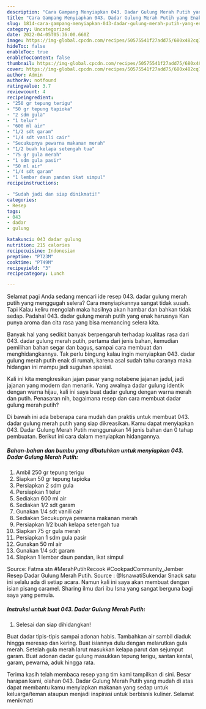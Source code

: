 ```yaml
---
description: "Cara Gampang Menyiapkan 043. Dadar Gulung Merah Putih yang Enak, Buat Buka Puasa Menggugah Selera"
title: "Cara Gampang Menyiapkan 043. Dadar Gulung Merah Putih yang Enak, Buat Buka Puasa Menggugah Selera"
slug: 1814-cara-gampang-menyiapkan-043-dadar-gulung-merah-putih-yang-enak-buat-buka-puasa-menggugah-selera
category: Uncategorized
date: 2022-04-05T05:36:00.660Z
image: https://img-global.cpcdn.com/recipes/50575541f27add75/680x482cq70/043-dadar-gulung-merah-putih-foto-resep-utama.jpg
hideToc: false
enableToc: true
enableTocContent: false
thumbnail: https://img-global.cpcdn.com/recipes/50575541f27add75/680x482cq70/043-dadar-gulung-merah-putih-foto-resep-utama.jpg
cover: https://img-global.cpcdn.com/recipes/50575541f27add75/680x482cq70/043-dadar-gulung-merah-putih-foto-resep-utama.jpg
author: Admin
authorAv: notfound
ratingvalue: 3.7
reviewcount: 4
recipeingredient:
- "250 gr tepung terigu"
- "50 gr tepung tapioka"
- "2 sdm gula"
- "1 telur"
- "600 ml air"
- "1/2 sdt garam"
- "1/4 sdt vanili cair"
- "Secukupnya pewarna makanan merah"
- "1/2 buah kelapa setengah tua"
- "75 gr gula merah"
- "1 sdm gula pasir"
- "50 ml air"
- "1/4 sdt garam"
- "1 lembar daun pandan ikat simpul"
recipeinstructions:

- "Sudah jadi dan siap dinikmati!"
categories:
- Resep
tags:
- 043
- dadar
- gulung

katakunci: 043 dadar gulung 
nutrition: 215 calories
recipecuisine: Indonesian
preptime: "PT23M"
cooktime: "PT49M"
recipeyield: "3"
recipecategory: Lunch

---
```



Selamat pagi Anda sedang mencari ide resep 043. dadar gulung merah putih yang menggugah selera? Cara menyiapkannya sangat tidak susah. Tapi Kalau keliru mengolah maka hasilnya akan hambar dan bahkan tidak sedap. Padahal 043. dadar gulung merah putih yang enak harusnya Kan punya aroma dan cita rasa yang bisa memancing selera kita.


Banyak hal yang sedikit banyak berpengaruh terhadap kualitas rasa dari 043. dadar gulung merah putih, pertama dari jenis bahan, kemudian pemilihan bahan segar dan bagus, sampai cara membuat dan menghidangkannya. Tak perlu bingung kalau ingin menyiapkan 043. dadar gulung merah putih enak di rumah, karena asal sudah tahu caranya maka hidangan ini mampu jadi suguhan spesial.

Kali ini kita mengkresikan jajan pasar yang notabene jajanan jadul, jadi jajanan yang modern dan menarik. Yang awalnya dadar gulung identik dengan warna hijau, kali ini saya buat dadar gulung dengan warna merah dan putih. Penasaran nih, bagaimana resep dan cara membuat dadar gulung merah putih?


Di bawah ini ada beberapa cara mudah dan praktis untuk membuat 043. dadar gulung merah putih yang siap dikreasikan. Kamu dapat menyiapkan 043. Dadar Gulung Merah Putih menggunakan 14 jenis bahan dan 0 tahap pembuatan. Berikut ini cara dalam menyiapkan hidangannya.

<!--inarticleads1-->

##### Bahan-bahan dan bumbu yang dibutuhkan untuk menyiapkan 043. Dadar Gulung Merah Putih:

1. Ambil 250 gr tepung terigu
1. Siapkan 50 gr tepung tapioka
1. Persiapkan 2 sdm gula
1. Persiapkan 1 telur
1. Sediakan 600 ml air
1. Sediakan 1/2 sdt garam
1. Gunakan 1/4 sdt vanili cair
1. Sediakan Secukupnya pewarna makanan merah
1. Persiapkan 1/2 buah kelapa setengah tua
1. Siapkan 75 gr gula merah
1. Persiapkan 1 sdm gula pasir
1. Gunakan 50 ml air
1. Gunakan 1/4 sdt garam
1. Siapkan 1 lembar daun pandan, ikat simpul


Source: Fatma stn #MerahPutihRecook #CookpadCommunity_Jember Resep Dadar Gulung Merah Putih. Source : @IsnawatiSukendar Snack satu ini selalu ada di setiap acara. Namun kali ini saya akan membuat dengan isian pisang caramel. Sharing ilmu dari ibu Isna yang sangat berguna bagi saya yang pemula. 

<!--inarticleads2-->

##### Instruksi untuk buat 043. Dadar Gulung Merah Putih:


1. Selesai dan siap dihidangkan!

Buat dadar tipis-tipis sampai adonan habis. Tambahkan air sambil diaduk hingga meresap dan kering. Buat isiannya dulu dengan melarutkan gula merah. Setelah gula merah larut masukkan kelapa parut dan sejumput garam. Buat adonan dadar gulung masukkan tepung terigu, santan kental, garam, pewarna, aduk hingga rata. 

Terima kasih telah membaca resep yang tim kami tampilkan di sini. Besar harapan kami, olahan 043. Dadar Gulung Merah Putih yang mudah di atas dapat membantu kamu menyiapkan makanan yang sedap untuk keluarga/teman ataupun menjadi inspirasi untuk berbisnis kuliner. Selamat menikmati
